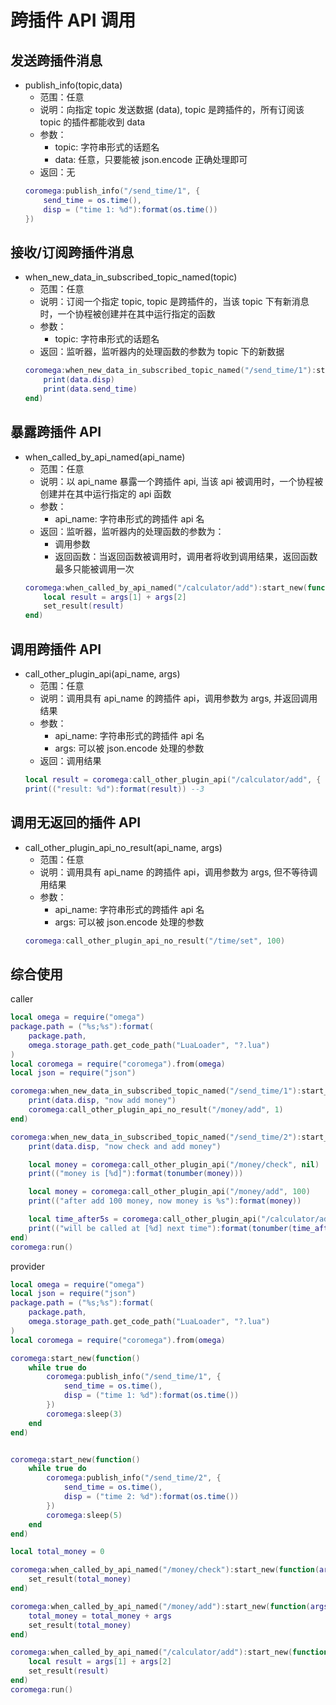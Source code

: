 # 跨插件 API 调用

## 发送跨插件消息

- publish_info(topic,data)
  - 范围：任意
  - 说明：向指定 topic 发送数据 (data), topic 是跨插件的，所有订阅该 topic 的插件都能收到 data
  - 参数：
    - topic: 字符串形式的话题名
    - data: 任意，只要能被 json.encode 正确处理即可
  - 返回：无
  ```lua
  coromega:publish_info("/send_time/1", {
      send_time = os.time(),
      disp = ("time 1: %d"):format(os.time())
  })
  ```

## 接收/订阅跨插件消息

- when_new_data_in_subscribed_topic_named(topic)
  - 范围：任意
  - 说明：订阅一个指定 topic, topic 是跨插件的，当该 topic 下有新消息时，一个协程被创建并在其中运行指定的函数
  - 参数：
    - topic: 字符串形式的话题名
  - 返回：监听器，监听器内的处理函数的参数为 topic 下的新数据
  ```lua
  coromega:when_new_data_in_subscribed_topic_named("/send_time/1"):start_new(function(data)
      print(data.disp)
      print(data.send_time)
  end)
  ```

## 暴露跨插件 API

- when_called_by_api_named(api_name)
  - 范围：任意
  - 说明：以 api_name 暴露一个跨插件 api, 当该 api 被调用时，一个协程被创建并在其中运行指定的 api 函数
  - 参数：
    - api_name: 字符串形式的跨插件 api 名
  - 返回：监听器，监听器内的处理函数的参数为：
    - 调用参数
    - 返回函数：当返回函数被调用时，调用者将收到调用结果，返回函数最多只能被调用一次
  ```lua
  coromega:when_called_by_api_named("/calculator/add"):start_new(function(args, set_result)
      local result = args[1] + args[2]
      set_result(result)
  end)
  ```

## 调用跨插件 API

- call_other_plugin_api(api_name, args)
  - 范围：任意
  - 说明：调用具有 api_name 的跨插件 api，调用参数为 args, 并返回调用结果
  - 参数：
    - api_name: 字符串形式的跨插件 api 名
    - args: 可以被 json.encode 处理的参数
  - 返回：调用结果
  ```lua
  local result = coromega:call_other_plugin_api("/calculator/add", { 1,2 })
  print(("result: %d"):format(result)) --3
  ```

## 调用无返回的插件 API

- call_other_plugin_api_no_result(api_name, args)
  - 范围：任意
  - 说明：调用具有 api_name 的跨插件 api，调用参数为 args, 但不等待调用结果
  - 参数：
    - api_name: 字符串形式的跨插件 api 名
    - args: 可以被 json.encode 处理的参数
  ```lua
  coromega:call_other_plugin_api_no_result("/time/set", 100)
  ```

## 综合使用

caller

```lua
local omega = require("omega")
package.path = ("%s;%s"):format(
    package.path,
    omega.storage_path.get_code_path("LuaLoader", "?.lua")
)
local coromega = require("coromega").from(omega)
local json = require("json")

coromega:when_new_data_in_subscribed_topic_named("/send_time/1"):start_new(function(data)
    print(data.disp, "now add money")
    coromega:call_other_plugin_api_no_result("/money/add", 1)
end)

coromega:when_new_data_in_subscribed_topic_named("/send_time/2"):start_new(function(data)
    print(data.disp, "now check and add money")

    local money = coromega:call_other_plugin_api("/money/check", nil)
    print(("money is [%d]"):format(tonumber(money)))

    local money = coromega:call_other_plugin_api("/money/add", 100)
    print(("after add 100 money, now money is %s"):format(money))

    local time_after5s = coromega:call_other_plugin_api("/calculator/add", { data.send_time, 3 })
    print(("will be called at [%d] next time"):format(tonumber(time_after5s)))
end)
coromega:run()
```

provider

```lua
local omega = require("omega")
local json = require("json")
package.path = ("%s;%s"):format(
    package.path,
    omega.storage_path.get_code_path("LuaLoader", "?.lua")
)
local coromega = require("coromega").from(omega)

coromega:start_new(function()
    while true do
        coromega:publish_info("/send_time/1", {
            send_time = os.time(),
            disp = ("time 1: %d"):format(os.time())
        })
        coromega:sleep(3)
    end
end)


coromega:start_new(function()
    while true do
        coromega:publish_info("/send_time/2", {
            send_time = os.time(),
            disp = ("time 2: %d"):format(os.time())
        })
        coromega:sleep(5)
    end
end)

local total_money = 0

coromega:when_called_by_api_named("/money/check"):start_new(function(args, set_result)
    set_result(total_money)
end)

coromega:when_called_by_api_named("/money/add"):start_new(function(args, set_result)
    total_money = total_money + args
    set_result(total_money)
end)

coromega:when_called_by_api_named("/calculator/add"):start_new(function(args, set_result)
    local result = args[1] + args[2]
    set_result(result)
end)
coromega:run()
```
